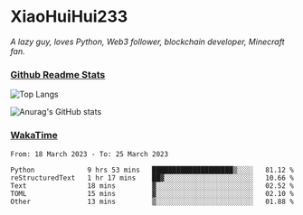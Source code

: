 # XiaoHuiHui233

*A lazy guy, loves Python, Web3 follower, blockchain developer, Minecraft fan.*

### [Github Readme Stats](https://github.com/anuraghazra/github-readme-stats)

![Top Langs](https://github-readme-stats.vercel.app/api/top-langs/?username=XiaoHuiHui233&layout=compact&theme=github_dark)

![Anurag's GitHub stats](https://github-readme-stats.vercel.app/api?username=XiaoHuiHui233&show_icons=true&theme=github_dark)

### [WakaTime](https://wakatime.com)

<!--START_SECTION:waka-->

```text
From: 18 March 2023 - To: 25 March 2023

Python             9 hrs 53 mins   ████████████████████▒░░░░   81.12 %
reStructuredText   1 hr 17 mins    ██▓░░░░░░░░░░░░░░░░░░░░░░   10.66 %
Text               18 mins         ▓░░░░░░░░░░░░░░░░░░░░░░░░   02.52 %
TOML               15 mins         ▓░░░░░░░░░░░░░░░░░░░░░░░░   02.10 %
Other              13 mins         ▒░░░░░░░░░░░░░░░░░░░░░░░░   01.88 %
```

<!--END_SECTION:waka-->

